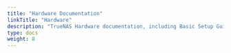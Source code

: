 ```yaml
---
title: "Hardware Documentation"
linkTitle: "Hardware"
description: "TrueNAS Hardware documentation, including Basic Setup Guides."
type: docs
weight: 8
---
```


